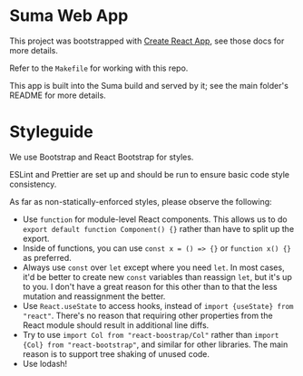 # Suma Web App

This project was bootstrapped with [Create React App](https://github.com/facebook/create-react-app),
see those docs for more details.

Refer to the `Makefile` for working with this repo.

This app is built into the Suma build and served by it;
see the main folder's README for more details.

# Styleguide

We use Bootstrap and React Bootstrap for styles.

ESLint and Prettier are set up and should be run to ensure basic code style consistency.

As far as non-statically-enforced styles, please observe the following:

- Use `function` for module-level React components. This allows us to do `export default function Component() {}`
  rather than have to split up the export.
- Inside of functions, you can use `const x = () => {}` or `function x() {}` as preferred.
- Always use `const` over `let` except where you need `let`.
  In most cases, it'd be better to create new `const` variables than reassign `let`,
  but it's up to you. I don't have a great reason for this other than to that the less
  mutation and reassignment the better.
- Use `React.useState` to access hooks, instead of `import {useState} from "react"`.
  There's no reason that requiring other properties from the React module should result
  in additional line diffs.
- Try to use `import Col from "react-boostrap/Col"` rather than `import {Col} from "react-bootstrap"`,
  and similar for other libraries. The main reason is to support tree shaking of unused code.
- Use lodash!